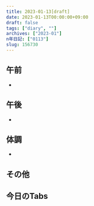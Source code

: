 ```yaml
---
title: 2023-01-13[draft]
date: 2023-01-13T00:00:00+09:00
draft: false
tags: ["diary", ""]
archives: ["2023-01"]
n年日記: ["0113"]
slug: 156730
---
```

## 午前
- 
## 午後
- 
## 体調
- 
## その他
## 今日のTabs